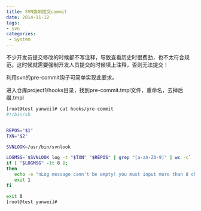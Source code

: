 ```yaml
---
title: SVN强制提交commit
date: 2014-11-12
tags:
- svn
categories:
 - System
---
```




不少开发员提交修改的时候都不写注释，导致查看历史时很费劲，也不太符合规范。这时候就需要强制开发人员提交的时候填上注释，否则无法提交！
 
利用svn的pre-commit钩子可简单实现此要求。
 
进入仓库project1/hooks目录，找到pre-commit.tmpl文件，重命名，去掉后缀.tmpl


```bash
[root@test yunwei]# cat hooks/pre-commit
#!/bin/sh


REPOS="$1"
TXN="$2"

SVNLOOK=/usr/bin/svnlook

LOGMSG=`$SVNLOOK log -t "$TXN" "$REPOS" | grep "[a-zA-Z0-9]" | wc -c` 
if [ "$LOGMSG" -lt 8 ];
then 
   echo -e "nLog message cann't be empty! you must input more than 8 chars as comment!." 1>&2 
   exit 1 
fi 

exit 0
[root@test yunwei]#
```